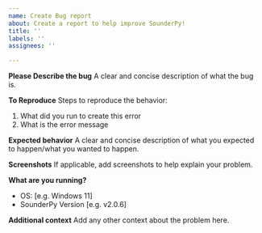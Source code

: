 ```yaml
---
name: Create Bug report
about: Create a report to help improve SounderPy!
title: ''
labels: ''
assignees: ''

---
```


**Please Describe the bug**
A clear and concise description of what the bug is.

**To Reproduce**
Steps to reproduce the behavior:
1. What did you run to create this error
2. What is the error message

**Expected behavior**
A clear and concise description of what you expected to happen/what you wanted to happen.

**Screenshots**
If applicable, add screenshots to help explain your problem.

**What are you running?**
 - OS: [e.g. Windows 11]
 - SounderPy Version [e.g. v2.0.6]

**Additional context**
Add any other context about the problem here.

